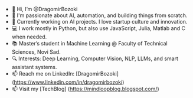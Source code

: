- 👋 Hi, I’m @DragomirBozoki  
- 🧠 I'm passionate about AI, automation, and building things from scratch.  
- 🚀 Currently working on AI projects. I love startup culture and innovation.  
- 💻 I work mostly in Python, but also use JavaScript, Julia, Matlab and C when needed.  
- 📚 Master’s student in Machine Learning @ Faculty of Technical Sciences, Novi Sad.  
- 🔍 Interests: Deep Learning, Computer Vision, NLP, LLMs, and smart assistant systems.  
- 📫 Reach me on LinkedIn: [DragomirBozoki] (https://www.linkedin.com/in/dragomirbozoki)
- 📫  Visit my [TechBlog] (https://mindloopblog.blogspot.com/)


<!---
DragomirBozoki/DragomirBozoki is a ✨ special ✨ repository because its `README.md` (this file) appears on your GitHub profile.
You can click the Preview link to take a look at your changes.
--->
